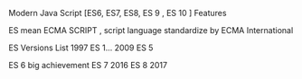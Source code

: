 Modern Java Script
[ES6, ES7, ES8, ES 9 , ES 10 ] Features

ES mean ECMA SCRIPT , script language standardize by ECMA International 

ES Versions List 
 1997 ES 1...
 2009 ES 5

 ES 6 big achievement 
 ES 7 2016
 ES 8 2017